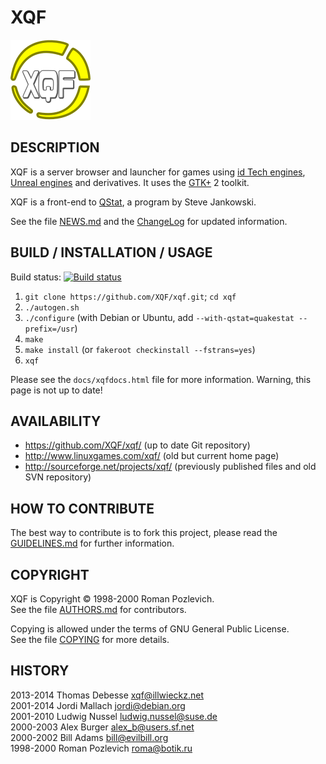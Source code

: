 XQF
===

![XQF logo](pixmaps/xqf.png)

DESCRIPTION
-----------

XQF is a server browser and launcher for games using [id Tech engines](http://en.wikipedia.org/wiki/Id_Tech), [Unreal engines](http://en.wikipedia.org/wiki/Unreal_Engine) and derivatives. It uses the [GTK+](http://www.gtk.org/) 2 toolkit.

XQF is a front-end to [QStat](http://qstat.sourceforge.net/), a program by Steve Jankowski.

See the file [NEWS.md](NEWS.md) and the [ChangeLog](ChangeLog) for updated information.


BUILD / INSTALLATION / USAGE
----------------------------

Build status: [![Build status](https://travis-ci.org/XQF/xqf.svg?branch=master)](https://travis-ci.org/XQF/xqf)

1. ``git clone https://github.com/XQF/xqf.git``; ``cd xqf``
2. ``./autogen.sh``
3. ``./configure`` (with Debian or Ubuntu, add ``--with-qstat=quakestat --prefix=/usr``)
4. ``make``
5. ``make install`` (or ``fakeroot checkinstall --fstrans=yes``)
6. ``xqf``

Please see the ``docs/xqfdocs.html`` file for more information. Warning, this page is not up to date!


AVAILABILITY
------------

* https://github.com/XQF/xqf/ (up to date Git repository)
* http://www.linuxgames.com/xqf/ (old but current home page)
* http://sourceforge.net/projects/xqf/ (previously published files and old SVN repository)


HOW TO CONTRIBUTE
-----------------

The best way to contribute is to fork this project, please read the [GUIDELINES.md](GUIDELINES.md) for further information.


COPYRIGHT
---------

XQF is Copyright © 1998-2000 Roman Pozlevich.  
See the file [AUTHORS.md](AUTHORS.md) for contributors.

Copying is allowed under the terms of GNU General Public License.  
See the file [COPYING](COPYING) for more details.


HISTORY
-------

2013-2014 Thomas Debesse <xqf@illwieckz.net>  
2001-2014 Jordi Mallach <jordi@debian.org>  
2001-2010 Ludwig Nussel <ludwig.nussel@suse.de>  
2000-2003 Alex Burger <alex_b@users.sf.net>  
2000-2002 Bill Adams <bill@evilbill.org>  
1998-2000 Roman Pozlevich <roma@botik.ru>
